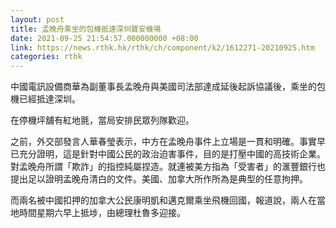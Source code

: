 ```yaml
---
layout: post
title: 孟晚舟乘坐的包機抵達深圳寶安機場
date: 2021-09-25 21:54:57.000000000 +08:00
link: https://news.rthk.hk/rthk/ch/component/k2/1612271-20210925.htm
categories: rthk
---
```


中國電訊設備商華為副董事長孟晚舟與美國司法部達成延後起訴協議後，乘坐的包機已經抵達深圳。

在停機坪舖有紅地氈，當局安排民眾列隊歡迎。

之前，外交部發言人華春瑩表示，中方在孟晚舟事件上立場是一貫和明確。事實早已充分證明，這是針對中國公民的政治迫害事件，目的是打壓中國的高技術企業。對孟晚舟所謂「欺詐」的指控純屬捏造。就連被美方指為「受害者」的滙豐銀行也提出足以證明孟晚舟清白的文件。美國、加拿大所作所為是典型的任意拘押。

而兩名被中國扣押的加拿大公民康明凱和邁克爾乘坐飛機回國，報道說，兩人在當地時間星期六早上抵埗，由總理杜魯多迎接。
